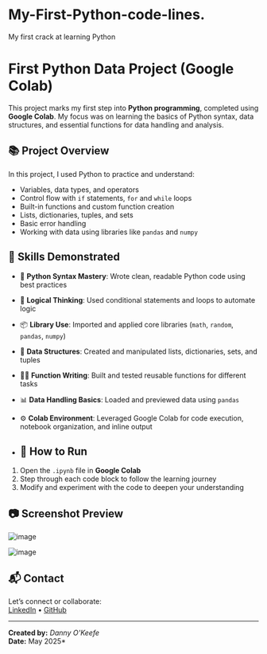 # My-First-Python-code-lines.
My first crack at learning Python
# First Python Data Project (Google Colab)

This project marks my first step into **Python programming**, completed using **Google Colab**. My focus was on learning the basics of Python syntax, data structures, and essential functions for data handling and analysis.

## 📚 Project Overview

In this project, I used Python to practice and understand:

- Variables, data types, and operators
- Control flow with `if` statements, `for` and `while` loops
- Built-in functions and custom function creation
- Lists, dictionaries, tuples, and sets
- Basic error handling
- Working with data using libraries like `pandas` and `numpy`

## 🧠 Skills Demonstrated

- 🐍 **Python Syntax Mastery**: Wrote clean, readable Python code using best practices
- 🧮 **Logical Thinking**: Used conditional statements and loops to automate logic
- 📦 **Library Use**: Imported and applied core libraries (`math`, `random`, `pandas`, `numpy`)
- 🔁 **Data Structures**: Created and manipulated lists, dictionaries, sets, and tuples
- 🧑‍🍳 **Function Writing**: Built and tested reusable functions for different tasks
- 📊 **Data Handling Basics**: Loaded and previewed data using `pandas`
- ⚙️ **Colab Environment**: Leveraged Google Colab for code execution, notebook organization, and inline output

- ## 🚀 How to Run

1. Open the `.ipynb` file in **Google Colab**
2. Step through each code block to follow the learning journey
3. Modify and experiment with the code to deepen your understanding

## 📷 Screenshot Preview
![image](https://github.com/user-attachments/assets/6574b51a-5dfe-49c7-9994-a5726d028ea2)

![image](https://github.com/user-attachments/assets/22decdea-2839-480a-8121-f5753c3593c5)


## 📬 Contact

Let’s connect or collaborate:  
[LinkedIn](https://linkedin.com/in/dannyokeefedatatechnician) • [GitHub](https://github.com/dannyokeefe)

---
**Created by:** *Danny O'Keefe*  
**Date:** May 2025*  
